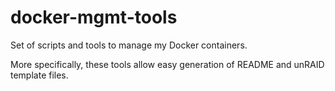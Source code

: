 # docker-mgmt-tools

Set of scripts and tools to manage my Docker containers.

More specifically, these tools allow easy generation of README and unRAID
template files.
